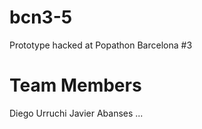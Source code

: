 # bcn3-5
Prototype hacked at Popathon Barcelona #3

# Team Members

Diego Urruchi
Javier Abanses
...
